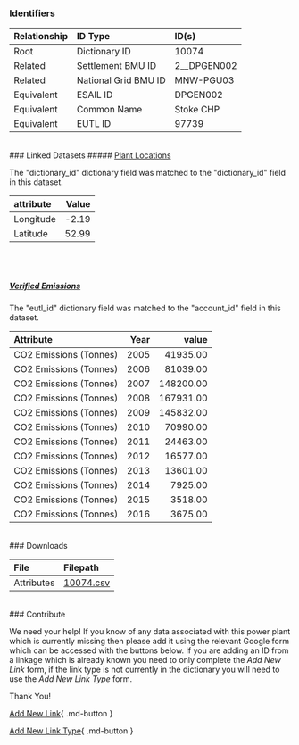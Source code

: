 ### Identifiers

| Relationship   | ID Type              | ID(s)       |
|:---------------|:---------------------|:------------|
| Root           | Dictionary ID        | 10074       |
| Related        | Settlement BMU ID    | 2__DPGEN002 |
| Related        | National Grid BMU ID | MNW-PGU03   |
| Equivalent     | ESAIL ID             | DPGEN002    |
| Equivalent     | Common Name          | Stoke CHP   |
| Equivalent     | EUTL ID              | 97739       |

<br>
### Linked Datasets
##### <a href="https://osuked.github.io/Power-Station-Dictionary/datasets/plant-locations">Plant Locations</a>



The "dictionary_id" dictionary field was matched to the "dictionary_id" field in this dataset.

| attribute   |   Value |
|:------------|--------:|
| Longitude   |   -2.19 |
| Latitude    |   52.99 |

<br><br>
##### <a href="https://osuked.github.io/Power-Station-Dictionary/datasets/verified-emissions">Verified Emissions</a>



The "eutl_id" dictionary field was matched to the "account_id" field in this dataset.

| Attribute              |   Year |     value |
|:-----------------------|-------:|----------:|
| CO2 Emissions (Tonnes) |   2005 |  41935.00 |
| CO2 Emissions (Tonnes) |   2006 |  81039.00 |
| CO2 Emissions (Tonnes) |   2007 | 148200.00 |
| CO2 Emissions (Tonnes) |   2008 | 167931.00 |
| CO2 Emissions (Tonnes) |   2009 | 145832.00 |
| CO2 Emissions (Tonnes) |   2010 |  70990.00 |
| CO2 Emissions (Tonnes) |   2011 |  24463.00 |
| CO2 Emissions (Tonnes) |   2012 |  16577.00 |
| CO2 Emissions (Tonnes) |   2013 |  13601.00 |
| CO2 Emissions (Tonnes) |   2014 |   7925.00 |
| CO2 Emissions (Tonnes) |   2015 |   3518.00 |
| CO2 Emissions (Tonnes) |   2016 |   3675.00 |


<br>
### Downloads


| File       | Filepath                                                                              |
|:-----------|:--------------------------------------------------------------------------------------|
| Attributes | [10074.csv](https://osuked.github.io/Power-Station-Dictionary/object_attrs/10074.csv) |


<br>
### Contribute

We need your help! If you know of any data associated with this power plant which is currently missing then please add it using the relevant Google form which can be accessed with the buttons below.  If you are adding an ID from a linkage which is already known you need to only complete the *Add New Link* form, if the link type is not currently in the dictionary you will need to use the *Add New Link Type* form.

Thank You!

[Add New Link](https://docs.google.com/forms/d/e/1FAIpQLSc5jRsQ7NgiLLXbwo9PUdwTQyuqbRwThltG56-o6NVSe7E_nw/viewform?usp=pp_url&entry.251912331=10074){ .md-button }

[Add New Link Type](https://docs.google.com/forms/d/e/1FAIpQLSdQfLmfOR0Vw4Z7gDQAIhBbqIifd1RuSFPKmDQpROhOqjo7ew/viewform?usp=pp_url&entry.2141539628=10074){ .md-button }